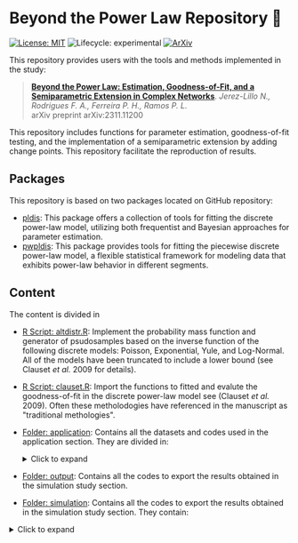 
# Beyond the Power Law Repository 🚀

<!-- badges: start -->
[![License: MIT](https://img.shields.io/badge/License-MIT-yellow.svg)](./LICENSE)
![Lifecycle: experimental](https://img.shields.io/badge/Lifecycle-Experimental-steelblue)
[![ArXiv](https://img.shields.io/badge/ArXiv-2311.11200-red)](https://arxiv.org/abs/2311.11200)
<!-- badges: end -->

This repository provides users with the tools and methods implemented in the study:

> [**Beyond the Power Law: Estimation, Goodness-of-Fit, and a Semiparametric Extension in Complex Networks**](https://arxiv.org/abs/2311.11200). 
*Jerez-Lillo N., Rodrigues F. A., Ferreira P. H., Ramos P. L.*  
arXiv preprint arXiv:2311.11200 

This repository includes functions for parameter estimation, goodness-of-fit testing, and the implementation of a semiparametric extension by adding change points. This repository facilitate the reproduction of results.

## Packages

This repository is based on two packages located on GitHub repository:

- [pldis](https://github.com/njerezlillo/pldis): This package offers a collection of tools for fitting the discrete power-law model, utilizing both frequentist and Bayesian approaches for parameter estimation.
- [pwpldis](https://github.com/njerezlillo/pwpldis): This package provides tools for fitting the piecewise discrete power-law model, a flexible statistical framework for modeling data that exhibits power-law behavior in different segments.

## Content

The content is divided in 

- [R Script: altdistr.R](./altdistr.R): Implement the probability mass function and generator of psudosamples based on the inverse function of the following discrete models: Poisson, Exponential, Yule, and Log-Normal. All of the models have been truncated to include a lower bound (see Clauset *et al.* 2009 for details). 
- [R Script: clauset.R](./clauset.R): Import the functions to fitted and evalute the goodness-of-fit in the discrete power-law model see (Clauset *et al.* 2009). Often these metholodogies have referenced in the manuscript as "traditional methologies".
- [Folder: application](./application): Contains all the datasets and codes used in the application section. They are divided in:

  <details>
  <summary> Click to expand </summary>

  [Folder: ICON](./application/icon)

  [Folder: MobyDick](./application/mobydick)

  <details>
  
- [Folder: output](./output): Contains all the codes to export the results obtained in the simulation study section.

- [Folder: simulation](./simulation): Contains all the codes to export the results obtained in the simulation study section. They contain:

<details>
<summary> Click to expand </summary>

[Folder: results](./application/results)

[R Codes](./application/icon/code_icon.R): blablabla

<details>




## References  

[**Power-law distributions in empirical data**](https://doi.org/10.1137/070710111)  
*Clauset A., Shalizi C. R., Newman M. E. J.*  
SIAM Review, 51(4), 661–703 (2009)
